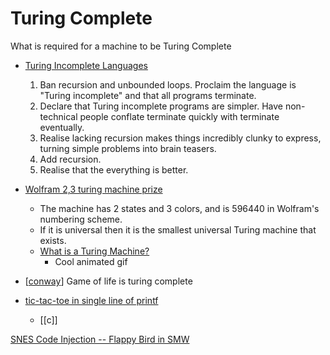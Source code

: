 Turing Complete
===============

What is required for a machine to be Turing Complete

* [Turing Incomplete Languages](http://neilmitchell.blogspot.com/2020/11/turing-incomplete-languages.html)
    1. Ban recursion and unbounded loops. Proclaim the language is "Turing incomplete" and that all programs terminate.
    2. Declare that Turing incomplete programs are simpler. Have non-technical people conflate terminate quickly with terminate eventually.
    3. Realise lacking recursion makes things incredibly clunky to express, turning simple problems into brain teasers.
    4. Add recursion.
    5. Realise that the everything is better.

* [Wolfram 2,3 turing machine prize](https://www.wolframscience.com/prizes/tm23/index.html)
    * The machine has 2 states and 3 colors, and is 596440 in Wolfram's numbering scheme.
    * If it is universal then it is the smallest universal Turing machine that exists.
    * [What is a Turing Machine?](https://www.wolframscience.com/prizes/tm23/turingmachine.html)
        * Cool animated gif
* [[conway]] Game of life is turing complete

* [tic-tac-toe in single line of printf](https://github.com/carlini/printf-tac-toe)
    * [[c]]

[SNES Code Injection -- Flappy Bird in SMW](https://youtu.be/hB6eY73sLV0)

[//begin]: # "Autogenerated link references for markdown compatibility"
[conway]: conway.md "Conways Game of Life"
[//end]: # "Autogenerated link references"